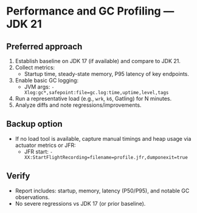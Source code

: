 # Performance and GC Profiling — JDK 21

## Preferred approach
1. Establish baseline on JDK 17 (if available) and compare to JDK 21.
2. Collect metrics:
   - Startup time, steady-state memory, P95 latency of key endpoints.
3. Enable basic GC logging:
   - JVM args: `-Xlog:gc*,safepoint:file=gc.log:time,uptime,level,tags`
4. Run a representative load (e.g., `wrk`, `k6`, Gatling) for N minutes.
5. Analyze diffs and note regressions/improvements.

## Backup option
- If no load tool is available, capture manual timings and heap usage via actuator metrics or JFR:
  - JFR start: `-XX:StartFlightRecording=filename=profile.jfr,dumponexit=true`

## Verify
- Report includes: startup, memory, latency (P50/P95), and notable GC observations.
- No severe regressions vs JDK 17 (or prior baseline).
